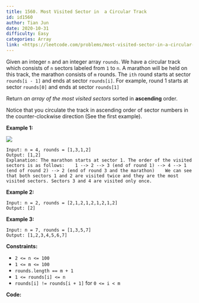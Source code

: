```yaml
---
title: 1560. Most Visited Sector in  a Circular Track
id: id1560
author: Tian Jun
date: 2020-10-31
difficulty: Easy
categories: Array
link: <https://leetcode.com/problems/most-visited-sector-in-a-circular-track/description/>
---
```


Given an integer `n` and an integer array `rounds`. We have a circular track
which consists of `n` sectors labeled from `1` to `n`. A marathon will be held
on this track, the marathon consists of `m` rounds. The `ith` round starts at
sector `rounds[i - 1]` and ends at sector `rounds[i]`. For example, round 1
starts at sector `rounds[0]` and ends at sector `rounds[1]`

Return _an array of the most visited sectors_ sorted in **ascending** order.

Notice that you circulate the track in ascending order of sector numbers in
the counter-clockwise direction (See the first example).



**Example 1:**

![](https://assets.leetcode.com/uploads/2020/08/14/tmp.jpg)
            
	Input: n = 4, rounds = [1,3,1,2]    
	Output: [1,2]    
	Explanation: The marathon starts at sector 1. The order of the visited sectors is as follows:    1 --> 2 --> 3 (end of round 1) --> 4 --> 1 (end of round 2) --> 2 (end of round 3 and the marathon)    We can see that both sectors 1 and 2 are visited twice and they are the most visited sectors. Sectors 3 and 4 are visited only once.

**Example 2:**
            
	Input: n = 2, rounds = [2,1,2,1,2,1,2,1,2]    
	Output: [2]    

**Example 3:**
            
	Input: n = 7, rounds = [1,3,5,7]    
	Output: [1,2,3,4,5,6,7]    



**Constraints:**

  * `2 <= n <= 100`
  * `1 <= m <= 100`
  * `rounds.length == m + 1`
  * `1 <= rounds[i] <= n`
  * `rounds[i] != rounds[i + 1]` for `0 <= i < m`


**Code:**
